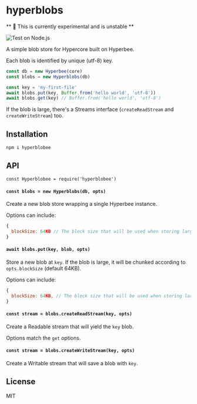 # hyperblobs

** :construction: This is currently experimental and is unstable **

![Test on Node.js](https://github.com/gmaclennan/hyperblobee/workflows/Test%20on%20Node.js/badge.svg)

A simple blob store for Hypercore built on Hyperbee.

Each blob is identified by unique (utf-8) key.

```js
const db = new Hyperbee(core)
const blobs = new Hyperblobs(db)

const key = 'my-first-file'
await blobs.put(key, Buffer.from('hello world', 'utf-8'))
await blobs.get(key) // Buffer.from('hello world', 'utf-8')
```

If the blob is large, there's a Streams interface (`createReadStream` and `createWriteStream`) too.

## Installation

```
npm i hyperblobee
```

## API

`const Hyperblobee = require('hyperblobee')`

#### `const blobs = new Hyperblobs(db, opts)`

Create a new blob store wrapping a single Hyperbee instance.

Options can include:

```js
{
  blockSize: 64KB // The block size that will be used when storing large blobs.
}
```

#### `await blobs.put(key, blob, opts)`

Store a new blob at `key`. If the blob is large, it will be chunked according to `opts.blockSize` (default 64KB).

Options can include:

```js
{
  blockSize: 64KB, // The block size that will be used when storing large blobs.
}
```

#### `const stream = blobs.createReadStream(key, opts)`

Create a Readable stream that will yield the `key` blob.

Options match the `get` options.

#### `const stream = blobs.createWriteStream(key, opts)`

Create a Writable stream that will save a blob with `key`.

## License

MIT
